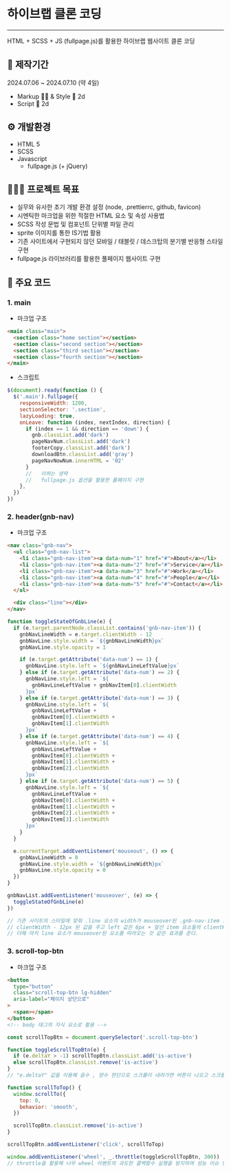 # 하이브랩 클론 코딩

---

HTML + SCSS + JS (fullpage.js)를 활용한 하이브랩 웹사이트 클론 코딩

## 📆 제작기간

2024.07.06 ~ 2024.07.10 (약 4일)

- Markup ✍🏻 & Style 💄 2d
- Script 🔨 2d

## ⚙️ 개발환경

- HTML 5
- SCSS
- Javascript
  - fullpage.js (+ jQuery)

## 🧑🏻‍💻 프로젝트 목표

- 실무와 유사한 초기 개발 환경 설정 (node, .prettierrc, github, favicon)
- 시멘틱한 마크업을 위한 적절한 HTML 요소 및 속성 사용법
- SCSS 작성 문법 및 컴포넌트 단위별 파일 관리
- sprite 이미지를 통한 IS기법 활용
- 기존 사이트에서 구현되지 않던 모바일 / 태블릿 / 데스크탑의 분기별 반응형 스타일 구현
- fullpage.js 라이브러리를 활용한 풀페이지 웹사이트 구현

## 📌 주요 코드

### 1. main

- 마크업 구조

```html
<main class="main">
  <section class="home section"></section>
  <section class="second section"></section>
  <section class="third section"></section>
  <section class="fourth section"></section>
</main>
```

- 스크립트

```javascript
$(document).ready(function () {
  $('.main').fullpage({
    responsiveWidth: 1200,
    sectionSelector: '.section',
    lazyLoading: true,
    onLeave: function (index, nextIndex, direction) {
      if (index == 1 && direction == 'down') {
        gnb.classList.add('dark')
        pageNavNum.classList.add('dark')
        footerCopy.classList.add('dark')
        downloadBtn.classList.add('gray')
        pageNavNowNum.innerHTML = '02'
      }
      //   이하는 생략
      //   fullpage.js 옵션을 활용한 풀페이지 구현
    },
  })
})
```

### 2. header(gnb-nav)

- 마크업 구조

```html
<nav class="gnb-nav">
  <ul class="gnb-nav-list">
    <li class="gnb-nav-item"><a data-num="1" href="#">About</a></li>
    <li class="gnb-nav-item"><a data-num="2" href="#">Service</a></li>
    <li class="gnb-nav-item"><a data-num="3" href="#">Work</a></li>
    <li class="gnb-nav-item"><a data-num="4" href="#">People</a></li>
    <li class="gnb-nav-item"><a data-num="5" href="#">Contact</a></li>
  </ul>

  <div class="line"></div>
</nav>
```

```javascript
function toggleStateOfGnbLine(e) {
  if (e.target.parentNode.classList.contains('gnb-nav-item')) {
    gnbNavLineWidth = e.target.clientWidth - 12
    gnbNavLine.style.width = `${gnbNavLineWidth}px`
    gnbNavLine.style.opacity = 1

    if (e.target.getAttribute('data-num') == 1) {
      gnbNavLine.style.left = `${gnbNavLineLeftValue}px`
    } else if (e.target.getAttribute('data-num') == 2) {
      gnbNavLine.style.left = `${
        gnbNavLineLeftValue + gnbNavItem[0].clientWidth
      }px`
    } else if (e.target.getAttribute('data-num') == 3) {
      gnbNavLine.style.left = `${
        gnbNavLineLeftValue +
        gnbNavItem[0].clientWidth +
        gnbNavItem[1].clientWidth
      }px`
    } else if (e.target.getAttribute('data-num') == 4) {
      gnbNavLine.style.left = `${
        gnbNavLineLeftValue +
        gnbNavItem[0].clientWidth +
        gnbNavItem[1].clientWidth +
        gnbNavItem[2].clientWidth
      }px`
    } else if (e.target.getAttribute('data-num') == 5) {
      gnbNavLine.style.left = `${
        gnbNavLineLeftValue +
        gnbNavItem[0].clientWidth +
        gnbNavItem[1].clientWidth +
        gnbNavItem[2].clientWidth +
        gnbNavItem[3].clientWidth
      }px`
    }
  }

  e.currentTarget.addEventListener('mouseout', () => {
    gnbNavLineWidth = 0
    gnbNavLine.style.width = `${gnbNavLineWidth}px`
    gnbNavLine.style.opacity = 0
  })
}

gnbNavList.addEventListener('mouseover', (e) => {
  toggleStateOfGnbLine(e)
})

// 기존 사이트의 스타일에 맞춰 .line 요소의 width가 mouseover된 .gnb-nav-item 요소의
// clientWidth - 12px 된 값을 주고 left 값은 6px + 앞선 item 요소들의 clientWidth값을
// 더해 마치 line 요소가 mouseover된 요소를 따라오는 것 같은 효과를 준다.
```

### 3. scroll-top-btn

- 마크업 구조

```html
<button
  type="button"
  class="scroll-top-btn lg-hidden"
  aria-label="페이지 상단으로"
>
  <span></span>
</button>
<!-- body 태그의 자식 요소로 활용 -->
```

```javascript
const scrollTopBtn = document.querySelector('.scroll-top-btn')

function toggleScrollTopBtn(e) {
  if (e.deltaY > -1) scrollTopBtn.classList.add('is-active')
  else scrollTopBtn.classList.remove('is-active')
}
// "e.deltaY" 값을 이용해 음수 , 양수 판단으로 스크롤이 내려가면 버튼이 나오고 스크롤이 올라가면 버튼이 없어짐

function scrollToTop() {
  window.scrollTo({
    top: 0,
    behavior: 'smooth',
  })

  scrollTopBtn.classList.remove('is-active')
}

scrollTopBtn.addEventListener('click', scrollToTop)

window.addEventListener('wheel', _.throttle(toggleScrollTopBtn, 300))
// throttle을 활용해 너무 wheel 이벤트의 과도한 콜백함수 실행을 방지하며 성능 이슈 방지
```
